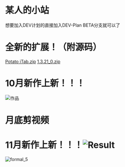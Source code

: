 # 某人的小站
想要加入DEV计划的直接加入DEV-Plan BETA分支就可以了
# 全新的扩展！（附源码）
[Potato iTab.zip](https://github.com/chenpotatos/chenpotatos.github.io/files/10145940/Potato.iTab.zip)
[1.3.21_0.zip](https://github.com/chenpotatos/chenpotatos.github.io/files/10145943/1.3.21_0.zip)

# 10月新作上新！！！
![作品](https://user-images.githubusercontent.com/103394020/199882846-3cb7bc88-f460-4e27-9a1a-e619dfcb4f3b.jpg)

# 月底剪视频
# 11月新作上新！！！![Result](https://user-images.githubusercontent.com/103394020/200471158-68703b89-992c-4895-817d-85af8f008f0c.png)
![formal_5](https://user-images.githubusercontent.com/103394020/210464935-6316d900-320c-41f1-b148-154b020c86e7.png)
